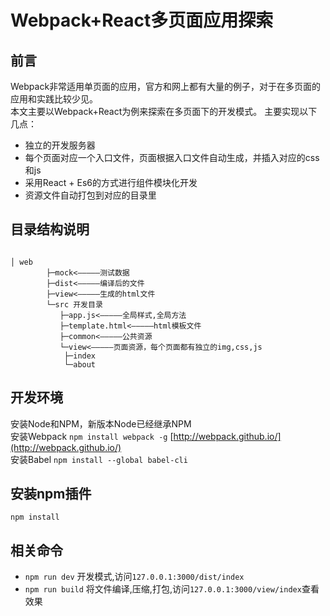 # Webpack+React多页面应用探索

## 前言

Webpack非常适用单页面的应用，官方和网上都有大量的例子，对于在多页面的应用和实践比较少见。	
本文主要以Webpack+React为例来探索在多页面下的开发模式。
主要实现以下几点：

- 独立的开发服务器
- 每个页面对应一个入口文件，页面根据入口文件自动生成，并插入对应的css和js
- 采用React + Es6的方式进行组件模块化开发
- 资源文件自动打包到对应的目录里

## 目录结构说明

```

│ web 
        ├─mock<—————测试数据
        ├─dist<—————编译后的文件
        ├─view<—————生成的html文件
        └─src 开发目录
           ├─app.js<—————全局样式,全局方法
           ├─template.html<—————html模板文件
           ├─common<—————公共资源
           └─view<—————页面资源，每个页面都有独立的img,css,js
			├─index
			└─about
```

## 开发环境

安装Node和NPM，新版本Node已经继承NPM     
安装Webpack ``npm install webpack -g``  [http://webpack.github.io/](http://webpack.github.io/)  
安装Babel ``npm install --global babel-cli``

## 安装npm插件

``npm install``

## 相关命令

- ``npm run dev`` 开发模式,访问``127.0.0.1:3000/dist/index``
- ``npm run build`` 将文件编译,压缩,打包,访问``127.0.0.1:3000/view/index``查看效果
